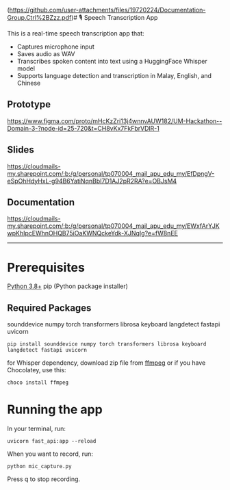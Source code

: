 (https://github.com/user-attachments/files/19720224/Documentation-Group.Ctrl%2BZzz.pdf)# 🎙️ Speech Transcription App

This is a real-time speech transcription app that:
- Captures microphone input
- Saves audio as WAV
- Transcribes spoken content into text using a HuggingFace Whisper model
- Supports language detection and transcription in Malay, English, and Chinese

## Prototype
https://www.figma.com/proto/mHcKzZri13j4wnnvAUW182/UM-Hackathon--Domain-3-?node-id=25-720&t=CH8vKx7FkFbrVDlR-1

## Slides
https://cloudmails-my.sharepoint.com/:b:/g/personal/tp070004_mail_apu_edu_my/EfDpngV-eSpOhHdyHxL-g94B6YatiNqnBbI7D1AJ2pR2RA?e=OBJsM4

## Documentation
https://cloudmails-my.sharepoint.com/:b:/g/personal/tp070004_mail_apu_edu_my/EWxfArYJKwpKhIpcEWhnOHQB75iOaKWNQckeYdk-XJNqIg?e=fW8nEE

---

# Prerequisites
[Python 3.8+](https://www.python.org/downloads/)
pip (Python package installer)

## Required Packages
sounddevice
numpy
torch
transformers
librosa
keyboard
langdetect
fastapi
uvicorn
```
pip install sounddevice numpy torch transformers librosa keyboard langdetect fastapi uvicorn
```

for Whisper dependency, download zip file from [ffmpeg](https://www.gyan.dev/ffmpeg/builds/) or if you have Chocolatey, use this:
```
choco install ffmpeg
```

# Running the app
In your terminal, run:
```
uvicorn fast_api:app --reload
```
When you want to record, run:
```
python mic_capture.py
```
Press q to stop recording.
